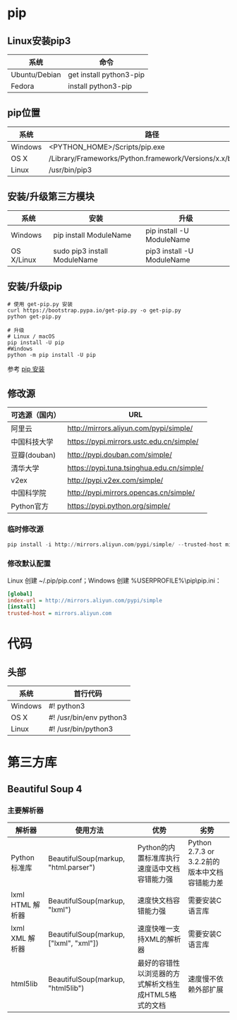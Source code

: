 # pip

## Linux安装pip3

| 系统          | 命令                    |
| ------------- | ----------------------- |
| Ubuntu/Debian | get install python3-pip |
| Fedora        | install python3-pip     |

## pip位置

| 系统    | 路径                                                       |
| ------- | ---------------------------------------------------------- |
| Windows | <PYTHON_HOME>/Scripts/pip.exe                              |
| OS X    | /Library/Frameworks/Python.framework/Versions/x.x/bin/pip3 |
| Linux   | /usr/bin/pip3                                              |

## 安装/升级第三方模块

| 系统       | 安装                         | 升级                       |
| ---------- | ---------------------------- | -------------------------- |
| Windows    | pip install ModuleName       | pip install -U ModuleName  |
| OS X/Linux | sudo pip3 install ModuleName | pip3 install -U ModuleName |

## 安装/升级pip

```shell
# 使用 get-pip.py 安装
curl https://bootstrap.pypa.io/get-pip.py -o get-pip.py
python get-pip.py

# 升级
# Linux / macOS
pip install -U pip
#Windows
python -m pip install -U pip
```

参考 [pip 安装](https://pip.pypa.io/en/stable/installing/)

## 修改源

| 可选源（国内） | URL                                       |
| -------------- | ----------------------------------------- |
| 阿里云         | http://mirrors.aliyun.com/pypi/simple/    |
| 中国科技大学   | https://pypi.mirrors.ustc.edu.cn/simple/  |
| 豆瓣(douban)   | http://pypi.douban.com/simple/            |
| 清华大学       | https://pypi.tuna.tsinghua.edu.cn/simple/ |
| v2ex           | http://pypi.v2ex.com/simple/              |
| 中国科学院     | http://pypi.mirrors.opencas.cn/simple/    |
| Python官方     | https://pypi.python.org/simple/           |

### 临时修改源

```python
pip install -i http://mirrors.aliyun.com/pypi/simple/ --trusted-host mirrors.aliyun.com <module>
```

### 修改默认配置

Linux 创建 ~/.pip/pip.conf；Windows 创建 %USERPROFILE%\pip\pip.ini：

```ini
[global]
index-url = http://mirrors.aliyun.com/pypi/simple
[install]
trusted-host = mirrors.aliyun.com
```



# 代码

## 头部

| 系统    | 首行代码                |
| ------- | ----------------------- |
| Windows | #! python3              |
| OS X    | #! /usr/bin/env python3 |
| Linux   | #! /usr/bin/python3     |

# 第三方库

## Beautiful Soup 4

### 主要解析器

| 解析器           | 使用方法                               | 优势                                                  | 劣势                                          |
| ---------------- | -------------------------------------- | ----------------------------------------------------- | --------------------------------------------- |
| Python标准库     | BeautifulSoup(markup, "html.parser")   | Python的内置标准库执行速度适中文档容错能力强          | Python 2.7.3 or 3.2.2前的版本中文档容错能力差 |
| lxml HTML 解析器 | BeautifulSoup(markup, "lxml")          | 速度快文档容错能力强                                  | 需要安装C语言库                               |
| lxml XML 解析器  | BeautifulSoup(markup, ["lxml", "xml"]) | 速度快唯一支持XML的解析器                             | 需要安装C语言库                               |
| html5lib         | BeautifulSoup(markup, "html5lib")      | 最好的容错性以浏览器的方式解析文档生成HTML5格式的文档 | 速度慢不依赖外部扩展                          |
